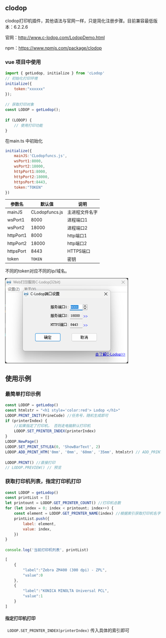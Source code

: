 ## clodop

clodop打印机插件，其他语法与官网一样，只是简化注册步骤。目前兼容最低版本：6.2.2.6

官网：http://www.c-lodop.com/LodopDemo.html

npm：https://www.npmjs.com/package/clodop


### vue 项目中使用
```javascript
import { getLodop, initialize } from 'cLodop'
// 初始化打印环境
initialize({
    token:"xxxxxx"
});

// 获取打印对象
const LODOP = getLodop();

if (LODOP) {
    // 使用打印功能
}
```

在main.ts 中初始化
```javascript
initialize({
    mainJS:'CLodopfuncs.js',
    wsPort1:8000,
    wsPort2:18000, 
    httpPort1:8000,
    httpPort2:18000,
    httpsPort:8443,
    token:"TOKEN"
})
```
| 参数名 | 默认值 | 说明 |
|----|----|----|
| mainJS | CLodopfuncs.js | 主进程文件名字 |
| wsPort1 | 8000 | 进程端口1 |
| wsPort2 | 18000 | 进程端口2 |
| httpPort1 | 8000 | http端口1 |
| httpPort2 | 18000 | http端口2 |
| httpsPort | 8443 | HTTPS端口 |
| token | `TOKEN` | 密钥 |

不同的token对应不同的ip/域名。   

 ![](./image.png " =358x247")

 ## 使用示例
 ### 最简单打印示例

```javascript
const LODOP = getLodop()
const htmlstr = "<h1 style='color:red'> Lodop </h1>"
LODOP.PRINT_INIT(PrineCode) //任务号，随机生成即可
if (printerIndex) {
    //如果指定了打印机， 否则走电脑默认打印机
    LODOP.SET_PRINTER_INDEX(printerIndex)
}
LODOP.NewPage()
LODOP.SET_PRINT_STYLEA(0, 'ShowBarText', 2)
LODOP.ADD_PRINT_HTM('0mm', '0mm', '60mm', '35mm', htmlstr) // ADD_PRINT_TABLE(intTop,intLeft,intWidth,intHeight,strHtml)

LODOP.PRINT() //直接打印
// LODOP.PREVIEW() // 预览
```

### 获取打印机列表，指定打印机打印

```javascript
const LODOP = getLodop()
const printList = []
let printount = LODOP.GET_PRINTER_COUNT() //打印机总数
for (let index = 0; index < printount; index++) {
    const element = LODOP.GET_PRINTER_NAME(index) //根据索引获取打印机名字
    printList.push({
        label: element,
        value: index,
    })
}

console.log('当前打印机列表', printList)
```

```javascript
[
    {
        "label":"Zebra ZM400 (300 dpi) - ZPL",
        "value":0
    },
    {
        "label":"KONICA MINOLTA Universal PCL",
        "value":1
    }
]
```

#### 指定打印机打印

` LODOP.SET_PRINTER_INDEX(printerIndex)`  传入具体的索引即可
